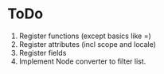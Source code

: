 # ToDo

1. Register functions (except basics like =)
1. Register attributes (incl scope and locale)
1. Register fields
1. Implement Node converter to filter list.